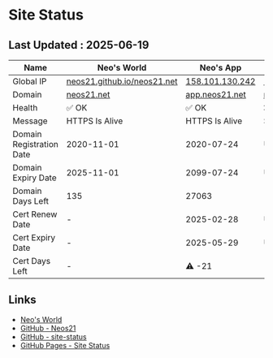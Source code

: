 # Site Status


## Last Updated : 2025-06-19

| Name | Neo's World | Neo's App | Zarigani Cat | Favoriya | Favoriya OSS |
|------|---|---|---|---|---|
| Global IP                | [neos21.github.io/neos21.net](http://neos21.github.io/neos21.net/) | [158.101.130.242](http://158.101.130.242/) | [158.101.130.242](http://158.101.130.242/) | [140.238.56.203](http://140.238.56.203/) | [140.238.56.203](http://140.238.56.203/) |
| Domain                   | [neos21.net](https://neos21.net/) | [app.neos21.net](https://app.neos21.net/) | [nnkp.neos21.net](https://nnkp.neos21.net/) | [favoriya.neos21.net](https://favoriya.neos21.net/) | [oss.favoriya.neos21.net](https://oss.favoriya.neos21.net/) |
| Health                   | ✅ OK | ✅ OK | ❌ Error | ❌ Error | ❌ Error |
| Message                  | HTTPS Is Alive | HTTPS Is Alive | Site May Be Down | Site May Be Down | Site May Be Down |
| Domain Registration Date | 2020-11-01 | 2020-07-24 | UNKNOWN | UNKNOWN | UNKNOWN |
| Domain Expiry Date       | 2025-11-01 | 2099-07-24 | UNKNOWN | UNKNOWN | UNKNOWN |
| Domain Days Left         | 135 | 27063 | - | - | - |
| Cert Renew Date          | - | 2025-02-28 | UNKNOWN | UNKNOWN | UNKNOWN |
| Cert Expiry Date         | - | 2025-05-29 | UNKNOWN | UNKNOWN | UNKNOWN |
| Cert Days Left           | - | ⚠️ -21 | - | - | - |


## Links

- [Neo's World](https://neos21.net/)
- [GitHub - Neos21](https://github.com/Neos21/)
- [GitHub - site-status](https://github.com/Neos21/site-status)
- [GitHub Pages - Site Status](https://neos21.github.io/site-status/)
